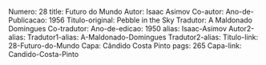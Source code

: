 Numero: 28
title: Futuro do Mundo
Autor: Isaac Asimov
Co-autor: 
Ano-de-Publicacao: 1956
Titulo-original: Pebble in the Sky
Tradutor: A Maldonado Domingues
Co-tradutor: 
Ano-de-edicao: 1950
alias: Isaac-Asimov
Autor2-alias: 
Tradutor1-alias: A-Maldonado-Domingues
Tradutor2-alias: 
Titulo-link: 28-Futuro-do-Mundo
Capa: Cândido Costa Pinto
pags: 265
Capa-link: Candido-Costa-Pinto